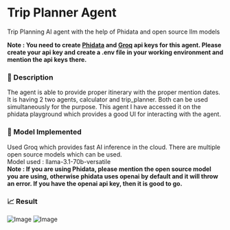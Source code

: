 # Trip Planner Agent 
Trip Planning AI agent with the help of Phidata and open source llm models

**Note : You need to create [Phidata](https://www.phidata.com/) and [Groq](https://groq.com/) api keys for this agent. Please create your api key and create a .env file in your working environment and mention the api keys there.**


### 🧾 Description
The agent is able to provide proper itinerary with the proper mention dates. It is having 2 two agents, calculator and trip_planner. Both can be used simultaneously for the purpose. This agent I have accessed it on the phidata playground which provides a good UI for interacting with the agent.

### 🚀 Model Implemented 
Used Groq which provides fast AI inference in the cloud. There are multiple open source models which can be used.<br>
Model used : llama-3.1-70b-versatile<br>
**Note : If you are using Phidata, please mention the open source model you are using, otherwise phidata uses openai by default and it will throw an error. If you have the openai api key, then it is good to go.**

### 📈 Result

![Image](https://github.com/user-attachments/assets/88cfdc20-7eda-4dbe-9aaa-8872eaa40d4c)
![Image](https://github.com/user-attachments/assets/77ef8297-3856-4d8a-a10f-2fd2a7b42177)


